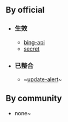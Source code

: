 ## By official
- ### 生效
  - [bing-api](/bing-api)
  - [secret](/secret)
- ### 已整合
  - ~[update-alert](/update-alert)~

## By community
- none~

